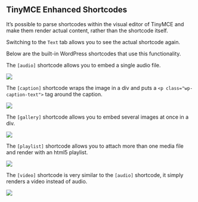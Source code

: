 TinyMCE Enhanced Shortcodes
---------------------------

It’s possible to parse shortcodes within the visual editor of TinyMCE and make them render actual content, rather than the shortcode itself.

Switching to the `Text` tab allows you to see the actual shortcode again.

Below are the built-in WordPress shortcodes that use this functionality.

The `[audio]` shortcode allows you to embed a single audio file.

![](https://i3.wp.com/developer.wordpress.org/files/2014/09/shortcodes-tinymce-enhanced-shortcodes-01.png)

The `[caption]` shortcode wraps the image in a div and puts a `<p class="wp-caption-text">` tag around the caption.

![](https://i3.wp.com/developer.wordpress.org/files/2014/09/shortcodes-tinymce-enhanced-shortcodes-02.png)

The `[gallery]` shortcode allows you to embed several images at once in a div.

![](https://i3.wp.com/developer.wordpress.org/files/2014/09/shortcodes-tinymce-enhanced-shortcodes-03.png)

The `[playlist]` shortcode allows you to attach more than one media file and render with an html5 playlist.

![](https://i3.wp.com/developer.wordpress.org/files/2014/09/shortcodes-tinymce-enhanced-shortcodes-04.png)

The `[video]` shortcode is very similar to the `[audio]` shortcode, it simply renders a video instead of audio.

![](https://i3.wp.com/developer.wordpress.org/files/2014/09/shortcodes-tinymce-enhanced-shortcodes-05.png)